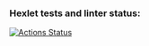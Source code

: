 ### Hexlet tests and linter status:
[![Actions Status](https://github.com/a-rusak/backend-project-lvl2/workflows/hexlet-check/badge.svg)](https://github.com/a-rusak/backend-project-lvl2/actions)